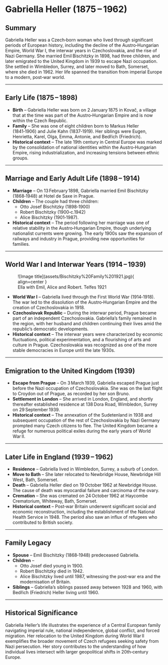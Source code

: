 # Gabriella Heller (1875 – 1962)

## Summary
Gabriella Heller was a Czech‑born woman who lived through significant periods of European history, including the decline of the Austro‑Hungarian Empire, World War I, the interwar years in Czechoslovakia, and the rise of Nazi Germany. She married Emil Bischitzky in 1898, had three children, and later emigrated to the United Kingdom in 1939 to escape Nazi occupation. She settled in Wimbledon, Surrey, and later moved to Bath, Somerset, where she died in 1962. Her life spanned the transition from imperial Europe to a modern, post‑war world.

---

## Early Life (1875 – 1898)

- **Birth** – Gabriella Heller was born on 2 January 1875 in Kovač, a village that at the time was part of the Austro‑Hungarian Empire and is now within the Czech Republic.  
- **Family** – She was one of eight children born to Markus Heller (1841‑1906) and Julie Kahn (1837‑1919). Her siblings were Eugen, Henrietta, Karel, Olga, Emma, Antonie, and Bedřich (Friedrich).  
- **Historical context** – The late 19th century in Central Europe was marked by the consolidation of national identities within the Austro‑Hungarian Empire, rising industrialization, and increasing tensions between ethnic groups.

---

## Marriage and Early Adult Life (1898 – 1914)

- **Marriage** – On 13 February 1898, Gabriella married Emil Bischitzky (1868‑1948) at Hotel de Saxe in Prague.  
- **Children** – The couple had three children:  
  - Otto Josef Bischitzky (1898‑1900)  
  - Robert Bischitzky (1900‑c.1942)  
  - Alice Bischitzky (1901‑1987).  
- **Historical context** – The period following her marriage was one of relative stability in the Austro‑Hungarian Empire, though underlying nationalist currents were growing. The early 1900s saw the expansion of railways and industry in Prague, providing new opportunities for families.

---

## World War I and Interwar Years (1914 – 1939)

<figure markdown="span">
  ![Image title](assets/Bischitzky%20Family%201921.jpg){ align=center }
  <figcaption>Ella with Emil, Alice and Robert. Telfes 1921</figcaption>
</figure>

- **World War I** – Gabriella lived through the First World War (1914‑1918). The war led to the dissolution of the Austro‑Hungarian Empire and the creation of Czechoslovakia in 1918.  
- **Czechoslovak Republic** – During the interwar period, Prague became part of an independent Czechoslovakia. Gabriella’s family remained in the region, with her husband and children continuing their lives amid the republic’s democratic developments.  
- **Historical context** – The interwar years were characterized by economic fluctuations, political experimentation, and a flourishing of arts and culture in Prague. Czechoslovakia was recognized as one of the more stable democracies in Europe until the late 1930s.

---

## Emigration to the United Kingdom (1939)

- **Escape from Prague** – On 3 March 1939, Gabriella escaped Prague just before the Nazi occupation of Czechoslovakia. She was on the last flight to Croydon out of Prague, as recorded by her son Bruno.  
- **Settlement in London** – She arrived in London, England, and shortly thereafter established residence at 138 Dora Road, Wimbledon, Surrey on 29 September 1939.  
- **Historical context** – The annexation of the Sudetenland in 1938 and subsequent occupation of the rest of Czechoslovakia by Nazi Germany prompted many Czech citizens to flee. The United Kingdom became a refuge for numerous political exiles during the early years of World War II.

---

## Later Life in England (1939 – 1962)

- **Residence** – Gabriella lived in Wimbledon, Surrey, a suburb of London.  
- **Move to Bath** – She later relocated to Newbridge House, Newbridge Hill West, Bath, Somerset.  
- **Death** – Gabriella Heller died on 19 October 1962 at Newbridge House. The cause of death was myocardial failure and carcinoma of the ovary.  
- **Cremation** – She was cremated on 24 October 1962 at Haycombe Crematorium, Whiteway, Bath, Somerset.  
- **Historical context** – Post‑war Britain underwent significant social and economic reconstruction, including the establishment of the National Health Service in 1948. The period also saw an influx of refugees who contributed to British society.

---

## Family Legacy

- **Spouse** – Emil Bischitzky (1868‑1948) predeceased Gabriella.  
- **Children** –  
  - Otto Josef died young in 1900.  
  - Robert Bischitzky died in 1942.  
  - Alice Bischitzky lived until 1987, witnessing the post‑war era and the modernisation of Britain.  
- **Siblings** – Gabriella’s siblings passed away between 1928 and 1960, with Bedřich (Friedrich) Heller living until 1960.

---

## Historical Significance

Gabriella Heller’s life illustrates the experience of a Central European family navigating imperial rule, national independence, global conflict, and forced migration. Her relocation to the United Kingdom during World War II exemplifies the broader movement of Czech refugees seeking safety from Nazi persecution. Her story contributes to the understanding of how individual lives intersect with larger geopolitical shifts in 20th‑century Europe.